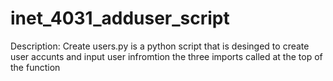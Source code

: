 # inet_4031_adduser_script

Description:
Create users.py is a python script that is desinged to create user accunts and input user infromtion the three imports called at the top of the function 
